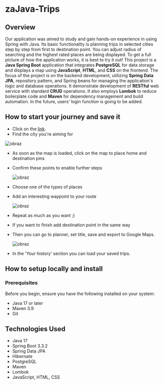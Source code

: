 # zaJava-Trips

## Overview
Our application was aimed to study and gain hands-on experience in using Spring with Java. Its basic functionality is planning trips in selected cities step by step from first to destination point. You can adjust radius of searching and the highest rated places are being displayed. To get a full picture of how the application works, it is best to try it out!
This project is a **Java Spring Boot** application that integrates **PostgreSQL** for data storage and displays a map using **JavaScript**, **HTML**, and **CSS** on the frontend. The focus of the project is on the backend development, utilizing **Spring Data JPA**, repository pattern, and Spring beans for managing the application's logic and database operations. It demonstrate development of **RESTful** web service with standard **CRUD** operations. It also employs **Lombok** to reduce boilerplate code and **Maven** for dependency management and build automation. 
In the future, users' login function is going to be added.

## How to start your journey and save it
* Click on the [link](https://invigorating-charm-production.up.railway.app/).
* Find the city you're aiming for

  
 ![obraz](https://github.com/user-attachments/assets/8cfff809-ae94-456d-b5df-4c8af3727835)
* As soon as the map is loaded, click on the map to place home and destination pins
* Confirm these points to enable further steps

  
  ![obraz](https://github.com/user-attachments/assets/9c306243-ff4b-4e48-aab3-379ba63d5e89)
* Choose one of the types of places
* Add an interesting waypoint to your route

  
  ![obraz](https://github.com/user-attachments/assets/8b701627-64dd-4635-8515-89685f78327a)
* Repeat as much as you want ;)
* If you want to finish add destination point in the same way
* Then you can go to planner, set title, save and export to Google Maps.

  
  ![obraz](https://github.com/user-attachments/assets/e5c4ddb4-4d4a-4595-a0f3-dd70a9babd5b)
* In the 'Your history' section you can load your saved trips.

## How to setup locally and install
### Prerequisites

Before you begin, ensure you have the following installed on your system:

* Java 17 or later
* Maven 3.9
* Git

  
## Technologies Used

* Java 17
* Spring Boot 3.3.2
* Spring Data JPA
* Hibernate
* PostgreSQL
* Maven 
* Lombok
* JavaScript, HTML, CSS




